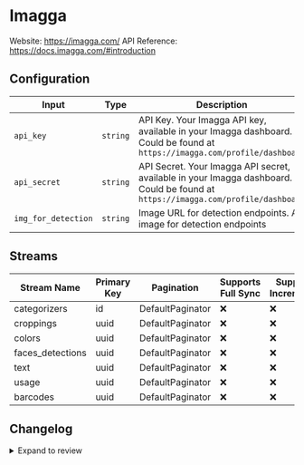 # Imagga
Website: https://imagga.com/
API Reference: https://docs.imagga.com/#introduction

## Configuration

| Input | Type | Description | Default Value |
|-------|------|-------------|---------------|
| `api_key` | `string` | API Key. Your Imagga API key, available in your Imagga dashboard. Could be found at `https://imagga.com/profile/dashboard` |  |
| `api_secret` | `string` | API Secret. Your Imagga API secret, available in your Imagga dashboard. Could be found at `https://imagga.com/profile/dashboard` |  |
| `img_for_detection` | `string` | Image URL for detection endpoints. An image for detection endpoints | https://imagga.com/static/images/categorization/child-476506_640.jpg |

## Streams
| Stream Name | Primary Key | Pagination | Supports Full Sync | Supports Incremental |
|-------------|-------------|------------|---------------------|----------------------|
| categorizers | id | DefaultPaginator | ❌ |  ❌  |
| croppings | uuid | DefaultPaginator | ❌ |  ❌  |
| colors | uuid | DefaultPaginator | ❌ |  ❌  |
| faces_detections | uuid | DefaultPaginator | ❌ |  ❌  |
| text | uuid | DefaultPaginator | ❌ |  ❌  |
| usage | uuid | DefaultPaginator | ❌ |  ❌  |
| barcodes | uuid | DefaultPaginator | ❌ |  ❌  |

## Changelog

<details>
  <summary>Expand to review</summary>

| Version          | Date              | Pull Request | Subject        |
|------------------|-------------------|--------------|----------------|
| 0.0.18 | 2025-09-09 | [65899](https://github.com/airbytehq/airbyte/pull/65899) | Update dependencies |
| 0.0.17 | 2025-08-23 | [65360](https://github.com/airbytehq/airbyte/pull/65360) | Update dependencies |
| 0.0.16 | 2025-08-09 | [64595](https://github.com/airbytehq/airbyte/pull/64595) | Update dependencies |
| 0.0.15 | 2025-08-02 | [64177](https://github.com/airbytehq/airbyte/pull/64177) | Update dependencies |
| 0.0.14 | 2025-07-26 | [63879](https://github.com/airbytehq/airbyte/pull/63879) | Update dependencies |
| 0.0.13 | 2025-07-19 | [63527](https://github.com/airbytehq/airbyte/pull/63527) | Update dependencies |
| 0.0.12 | 2025-07-12 | [63151](https://github.com/airbytehq/airbyte/pull/63151) | Update dependencies |
| 0.0.11 | 2025-07-05 | [62585](https://github.com/airbytehq/airbyte/pull/62585) | Update dependencies |
| 0.0.10 | 2025-06-28 | [62171](https://github.com/airbytehq/airbyte/pull/62171) | Update dependencies |
| 0.0.9 | 2025-06-21 | [61864](https://github.com/airbytehq/airbyte/pull/61864) | Update dependencies |
| 0.0.8 | 2025-06-14 | [61094](https://github.com/airbytehq/airbyte/pull/61094) | Update dependencies |
| 0.0.7 | 2025-05-24 | [60667](https://github.com/airbytehq/airbyte/pull/60667) | Update dependencies |
| 0.0.6 | 2025-05-10 | [59848](https://github.com/airbytehq/airbyte/pull/59848) | Update dependencies |
| 0.0.5 | 2025-05-03 | [59293](https://github.com/airbytehq/airbyte/pull/59293) | Update dependencies |
| 0.0.4 | 2025-04-26 | [58809](https://github.com/airbytehq/airbyte/pull/58809) | Update dependencies |
| 0.0.3 | 2025-04-19 | [58222](https://github.com/airbytehq/airbyte/pull/58222) | Update dependencies |
| 0.0.2 | 2025-04-12 | [57722](https://github.com/airbytehq/airbyte/pull/57722) | Update dependencies |
| 0.0.1 | 2025-04-05 | | Initial release by [@btkcodedev](https://github.com/btkcodedev) via Connector Builder |

</details>
